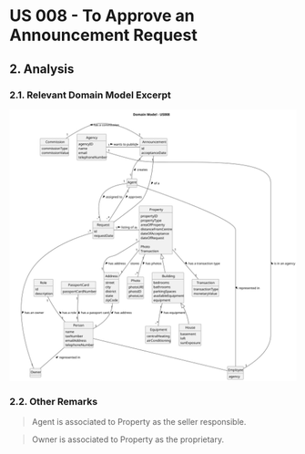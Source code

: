 # US 008 - To Approve an Announcement Request

## 2. Analysis

### 2.1. Relevant Domain Model Excerpt 

![Domain Model](svg/us008-domain-model.svg)

### 2.2. Other Remarks

> Agent is associated to Property as the seller responsible.

> Owner is associated to Property as the proprietary.